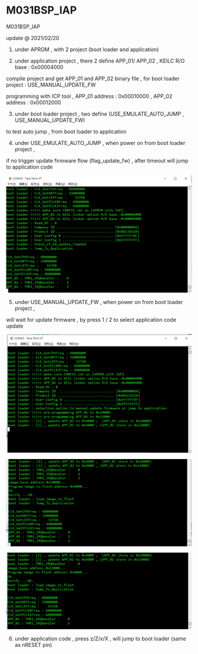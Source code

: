 # M031BSP_IAP
 M031BSP_IAP

update @ 2021/02/20

1. under APROM , with 2 project (boot loader and application)

2. under application project , there 2 define APP_01/ APP_02 , KEILC R/O base : 0x00004000

compile project and get APP_01 and APP_02 binary file , for boot loader project : USE_MANUAL_UPDATE_FW

programming with ICP tool , APP_01 address : 0x00010000 , APP_02 address : 0x00012000

3. under boot loader project , two define (USE_EMULATE_AUTO_JUMP , USE_MANUAL_UPDATE_FW) 

to test auto jump , from boot loader to application 

4. under USE_EMULATE_AUTO_JUMP , when power on from boot loader project , 

if no trigger update firmware flow (flag_update_fw) , after timeout will jump to application code

![image](https://github.com/released/M031BSP_IAP/blob/main/bootloader_timeout.jpg)

5. under USE_MANUAL_UPDATE_FW  , when power on from boot loader project , 

will wait for update firmware , by press 1 / 2 to select application code update

![image](https://github.com/released/M031BSP_IAP/blob/main/bootloader.jpg)

![image](https://github.com/released/M031BSP_IAP/blob/main/app01.jpg)

![image](https://github.com/released/M031BSP_IAP/blob/main/app02.jpg)

6. under application code , press z/Z/x/X , will jump to boot loader (same as nRESET pin)

